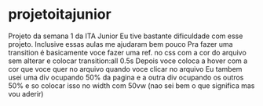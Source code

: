 # projetoitajunior
Projeto da semana 1 da ITA Junior
Eu tive bastante dificuldade com esse projeto. Inclusive essas aulas me ajudaram bem pouco
Pra fazer uma transition é basicamente voce fazer uma ref. no css com a cor do arquivo sem alterar e colocar transition:all 0.5s
Depois voce coloca a hover com a cor que voce quer no arquivo quando voce clicar no arquivo
Eu tambem usei uma div ocupando 50% da pagina e a outra div ocupando os outros 50% e so colocar isso no width com 50vw (nao sei bem o que significa mas vou aderir)
